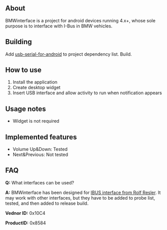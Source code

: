 ## About
BMWinterface is a project for android devices running 4.x+, whose sole purpose is to interface with I-Bus in BMW vehicles.

## Building
Add [usb-serial-for-android](https://github.com/mik3y/usb-serial-for-android) to project dependency list. Build.

## How to use
1. Install the application
2. Create desktop widget
3. Insert USB interface and allow activity to run when notification appears

## Usage notes
* Widget is not required

## Implemented features
* Volume Up&Down: Tested
* Next&Previous: Not tested

## FAQ

**Q:** What interfaces can be used?

**A:** BMWinterface has been designed for [IBUS interface from Rolf Resler](http://www.reslers.de/IBUS/). It may work with other interfaces, but they have to be added to probe list, tested, and then added to release build. 

**Vednor ID:** 0x10C4

**ProductID:** 0x8584
